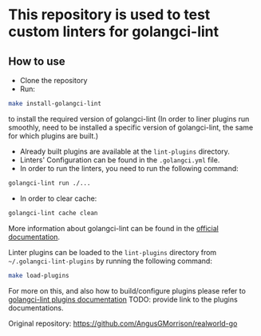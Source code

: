 # This repository is used to test custom linters for golangci-lint

## How to use
- Clone the repository
- Run: 
 
```bash
make install-golangci-lint
```
 
to install the required version of golangci-lint (In order to liner plugins run smoothly, need to be installed a specific version of golangci-lint, the same for which plugins are built.)
- Already built plugins are available at the `lint-plugins` directory.
- Linters' Configuration can be found in the `.golangci.yml` file.
- In order to run the linters, you need to run the following command:
```bash
golangci-lint run ./...
```
- In order to clear cache:
```bash
golangci-lint cache clean
```

More information about golangci-lint can be found in the [official documentation](https://golangci-lint.run/usage/install/#local-installation).

Linter plugins can be loaded to the `lint-plugins` directory from `~/.golangci-lint-plugins` by running the following command:
```bash
make load-plugins
```

For more on this, and also how to build/configure plugins please refer to [golangci-lint plugins documentation](https://github.com/YAtechnologies/lmd-pkg-yassir)
TODO: provide link to the plugins documentations.

Original repository: https://github.com/AngusGMorrison/realworld-go